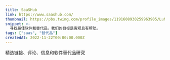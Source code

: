 ```yaml
---
title: SaaSHub
link: https://www.saashub.com/
thumbnail: https://pbs.twimg.com/profile_images/1191608930259963905/LuNYlK4s_400x400.jpg
snippet: >-
  寻找最佳软件和替代品。我们的目标是客观且有帮助。
tags: ["saas", "替代品"]
createdAt: 2022-11-22T00:00:00.000Z
---
```

精选链接、评论、信息和软件替代品研究